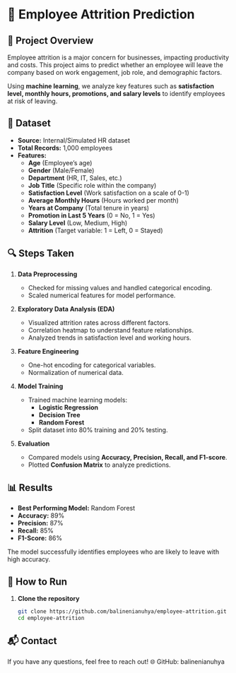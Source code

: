 # 🏢 Employee Attrition Prediction

## 📌 Project Overview
Employee attrition is a major concern for businesses, impacting productivity and costs. This project aims to predict whether an employee will leave the company based on work engagement, job role, and demographic factors. 

Using **machine learning**, we analyze key features such as **satisfaction level, monthly hours, promotions, and salary levels** to identify employees at risk of leaving.

## 📂 Dataset
- **Source:** Internal/Simulated HR dataset  
- **Total Records:** 1,000 employees  
- **Features:**  
  - **Age** (Employee’s age)  
  - **Gender** (Male/Female)  
  - **Department** (HR, IT, Sales, etc.)  
  - **Job Title** (Specific role within the company)  
  - **Satisfaction Level** (Work satisfaction on a scale of 0-1)  
  - **Average Monthly Hours** (Hours worked per month)  
  - **Years at Company** (Total tenure in years)  
  - **Promotion in Last 5 Years** (0 = No, 1 = Yes)  
  - **Salary Level** (Low, Medium, High)  
  - **Attrition** (Target variable: 1 = Left, 0 = Stayed)  

## 🔍 Steps Taken
1. **Data Preprocessing**
   - Checked for missing values and handled categorical encoding.
   - Scaled numerical features for model performance.

2. **Exploratory Data Analysis (EDA)**
   - Visualized attrition rates across different factors.
   - Correlation heatmap to understand feature relationships.
   - Analyzed trends in satisfaction level and working hours.

3. **Feature Engineering**
   - One-hot encoding for categorical variables.
   - Normalization of numerical data.

4. **Model Training**
   - Trained machine learning models:  
     - **Logistic Regression**  
     - **Decision Tree**  
     - **Random Forest**  
   - Split dataset into 80% training and 20% testing.

5. **Evaluation**
   - Compared models using **Accuracy, Precision, Recall, and F1-score**.
   - Plotted **Confusion Matrix** to analyze predictions.

## 📊 Results
- **Best Performing Model:** Random Forest  
- **Accuracy:** 89%  
- **Precision:** 87%  
- **Recall:** 85%  
- **F1-Score:** 86%  

The model successfully identifies employees who are likely to leave with high accuracy.

## 🚀 How to Run
1. **Clone the repository**  
   ```bash
   git clone https://github.com/balinenianuhya/employee-attrition.git
   cd employee-attrition

## 📬 Contact
If you have any questions, feel free to reach out!
🌐 GitHub: balinenianuhya

